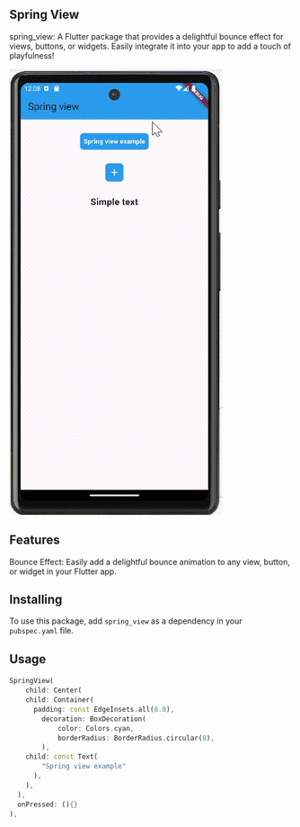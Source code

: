 ## Spring View
spring_view: A Flutter package that provides a delightful bounce effect for views, buttons, or widgets. Easily integrate it into your app to add a touch of playfulness!

<img src = "https://github.com/khuship745/spring_view/blob/master/assets/spring_view.gif">

## Features
Bounce Effect: Easily add a delightful bounce animation to any view, button, or widget in your Flutter app.


## Installing
To use this package, add `spring_view` as a dependency in your `pubspec.yaml` file.


## Usage

```dart
SpringView(
    child: Center(
    child: Container(
      padding: const EdgeInsets.all(8.0),
        decoration: BoxDecoration(
            color: Colors.cyan,
            borderRadius: BorderRadius.circular(8),
        ),
    child: const Text(
        "Spring view example"
      ),
    ),
  ),
  onPressed: (){}
),
```
